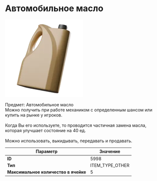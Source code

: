 # Автомобильное масло

![Item Image](../img/5998.webp?raw=true)

Предмет: Автомобильное масло<br>Можно получить при работе механиком с определенным шансом или купить на рынке у игроков.<br><br>Когда Вы его используете, то проводится частичная замена масла, которая улучшает состояние на 40 ед.<br><br>Можно использовать, выкидывать, передавать и продавать.


| Параметр | Значение |
|----------|----------|
| **ID** | 5998 |
| **Тип** | ITEM_TYPE_OTHER |
| **Максимальное количество в ячейке** | 5 |

